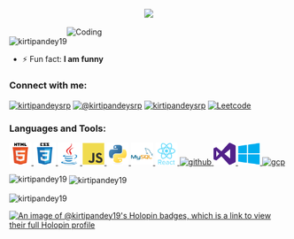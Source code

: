 <!--
*Kirti Pandey* is a ✨ special ✨ repository because its README.md (this file) appears on your GitHub profile.

Here are some ideas to get you started:

- 🔭 I’m currently working on ...
- 🌱 I’m currently learning ...
- 👯 I’m looking to collaborate on ...
- 🤔 I’m looking for help with ...
- 💬 Ask me about ...
- 📫 How to reach me: ...
- 😄 Pronouns: ...
- ⚡ Fun fact: ...
-->
<p align="center">
<img src="https://readme-typing-svg.herokuapp.com?color=E22FE4&width=380&height=28&lines=Hi👋+I'm+Kirti+Pandey..;Google+Cloud+Participant;Open-Source+Contributor..;Learning+In+Progress..;Content+Writer;Aspiring+Software+Engineer..;Nice+To+Meet+You+....&center=true"></a></p>
<img align="right" alt="Coding" width="400" src="https://mir-s3-cdn-cf.behance.net/project_modules/disp/601014116770475.6068beff4640a.gif">

<p align="left"> <img src="https://komarev.com/ghpvc/?username=kirtipandey19&label=Profile%20views&color=0e75b6&style=flat" alt="kirtipandey19" /> </p>

- ⚡ Fun fact: **I am funny**

<h3 align="left">Connect with me:</h3>
<p align="left">

<a href="https://www.codechef.com/users/kirtipandeysrp" target="blank"><img align="center" src="https://cdn.jsdelivr.net/npm/simple-icons@3.1.0/icons/codechef.svg" alt="kirtipandeysrp" height="30" width="40" /></a>
<a href="https://www.hackerrank.com/@kirtipandeysrp" target="blank"><img align="center" src="https://raw.githubusercontent.com/rahuldkjain/github-profile-readme-generator/master/src/images/icons/Social/hackerrank.svg" alt="@kirtipandeysrp" height="30" width="40" /></a>
<a href="https://auth.geeksforgeeks.org/user/kirtipandeysrp" target="blank"><img align="center" src="https://raw.githubusercontent.com/rahuldkjain/github-profile-readme-generator/master/src/images/icons/Social/geeks-for-geeks.svg" alt="kirtipandeysrp" height="30" width="40" /></a>
<a href="https://leetcode.com/u/kirtipandeysrp/" target="_blank">
    <img align="center" src="https://cdn.jsdelivr.net/npm/simple-icons@v3/icons/leetcode.svg" alt="Leetcode" height="30" width="40" />
</a>

</p>


<h3 align="left">Languages and Tools:</h3>
<p align="left">
  <a href="https://www.w3schools.com/html/" target="_blank" rel="noreferrer">
    <img src="https://raw.githubusercontent.com/devicons/devicon/master/icons/html5/html5-original-wordmark.svg" alt="html5" width="40" height="40"/>
  </a>
  <a href="https://www.w3schools.com/css/" target="_blank" rel="noreferrer">
    <img src="https://raw.githubusercontent.com/devicons/devicon/master/icons/css3/css3-original-wordmark.svg" alt="css3" width="40" height="40"/>
  </a>
  <a href="https://www.java.com" target="_blank" rel="noreferrer">
    <img src="https://raw.githubusercontent.com/devicons/devicon/master/icons/java/java-original.svg" alt="java" width="40" height="40"/>
  </a>
  
  <a href="https://developer.mozilla.org/en-US/docs/Web/JavaScript" target="_blank" rel="noreferrer">
    <img src="https://raw.githubusercontent.com/devicons/devicon/master/icons/javascript/javascript-original.svg" alt="javascript" width="40" height="40"/>
  </a>
  <a href="https://www.python.org" target="_blank" rel="noreferrer">
    <img src="https://raw.githubusercontent.com/devicons/devicon/master/icons/python/python-original.svg" alt="python" width="40" height="40"/>
  </a>
  <a href="https://www.mysql.com/" target="_blank" rel="noreferrer">
    <img src="https://raw.githubusercontent.com/devicons/devicon/master/icons/mysql/mysql-original-wordmark.svg" alt="mysql" width="40" height="40"/>
  </a>
 
  <a href="https://reactjs.org/" target="_blank" rel="noreferrer">
    <img src="https://raw.githubusercontent.com/devicons/devicon/master/icons/react/react-original-wordmark.svg" alt="react" width="40" height="40"/>
  </a>
  <a href="https://www.github.com" target="_blank" rel="noreferrer">
    <img src="https://www.vectorlogo.zone/logos/github/github-icon.svg" alt="github" width="40" height="40"/>
  </a>
  <a href="https://code.visualstudio.com/" target="_blank" rel="noreferrer">
    <img src="https://raw.githubusercontent.com/devicons/devicon/master/icons/visualstudio/visualstudio-plain.svg" alt="vscode" width="40" height="40"/>
  </a>
  <a href="https://www.microsoft.com/en-us/windows" target="_blank" rel="noreferrer">
    <img src="https://raw.githubusercontent.com/devicons/devicon/master/icons/windows8/windows8-original.svg" alt="windows" width="40" height="40"/>
  </a>
  <a href="https://cloud.google.com" target="_blank" rel="noreferrer">
    <img src="https://www.vectorlogo.zone/logos/google_cloud/google_cloud-icon.svg" alt="gcp" width="40" height="40"/>
  </a>   
</p>

<p><img align="left" src="https://github-readme-stats.vercel.app/api/top-langs?username=kirtipandey19&show_icons=true&locale=en&layout=compact" alt="kirtipandey19" /></p>

<p>&nbsp;<img align="center" src="https://github-readme-stats.vercel.app/api?username=kirtipandey19&show_icons=true&locale=en" alt="kirtipandey19" /></p>

<p><img align="center" src="https://github-readme-streak-stats.herokuapp.com/?user=kirtipandey19&" alt="kirtipandey19" /></p> 

[![An image of @kirtipandey19's Holopin badges, which is a link to view their full Holopin profile](https://holopin.me/kirtipandey19#)](https://holopin.io/@kirtipandey19#)

